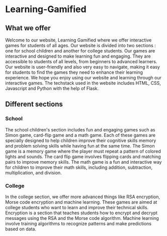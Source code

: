 # Learning-Gamified

## What we offer

Welcome to our website, Learning Gamified where we offer interactive games for students of all ages. Our website is divided into two sections : one for school children and another for college students. Our games are interactive and designed to make learning fun and engaging. They are accessible to students of all levels, from beginners to advanced learners. Our website is user-friendly and also very easy to navigate, making it easy for students to find the games they need to enhance their learning experience.
We hope you enjoy using our website and learning through our interactive games.
The techstack used in the website includes HTML, CSS, Javascript and Python with the help of Flask.

## Different sections

### School

The school children's section includes fun and engaging games such as Simon game, card-flip game and a math game. Each of these games are specially designed to help children improve their cognitive skills memory and problem solving skills while having fun at the same time.
The Simon game is a memory game where the player must repeat a pattern of colored lights and sounds. The card flip game involves flipping cards and matching pairs to improve memory skills. The math game is a fun and interactive way for children to improve their math skills, including addition, subtraction, multiplication, and division.

### College

In the college section, we offer more advanced things like RSA encryption, Morse code encryption and machine learning. These games are aimed at college students who want to learn and improve their technical skills.
Encryption is a section that teaches students how to encrypt and decrypt messages using the RSA and the Morse code algorithm. Machine learning involve training algorithms to recognize patterns and make predictions based on data.
